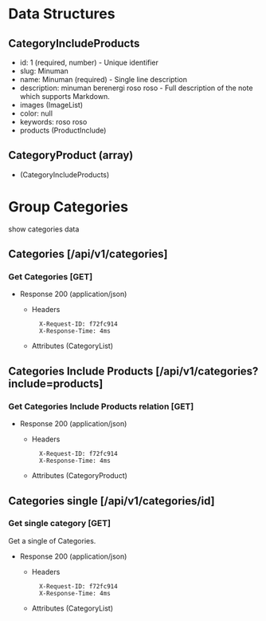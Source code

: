 # Data Structures

## CategoryIncludeProducts
+ id: 1 (required, number) - Unique identifier
+ slug: Minuman
+ name: Minuman (required) - Single line description
+ description: minuman berenergi roso roso - Full description of the note which supports Markdown.
+ images (ImageList)
+ color: null
+ keywords: roso roso
+ products (ProductInclude)


## CategoryProduct (array)
+ (CategoryIncludeProducts)

# Group Categories
show categories data

## Categories [/api/v1/categories]
### Get Categories [GET]

+ Response 200 (application/json)

    + Headers

            X-Request-ID: f72fc914
            X-Response-Time: 4ms

    + Attributes (CategoryList)

## Categories Include Products [/api/v1/categories?include=products]
### Get Categories Include Products relation [GET]

+ Response 200 (application/json)

    + Headers

            X-Request-ID: f72fc914
            X-Response-Time: 4ms

    + Attributes (CategoryProduct)

## Categories single [/api/v1/categories/id]
### Get single category [GET]
Get a single of Categories.

+ Response 200 (application/json)

    + Headers

            X-Request-ID: f72fc914
            X-Response-Time: 4ms

    + Attributes (CategoryList)
